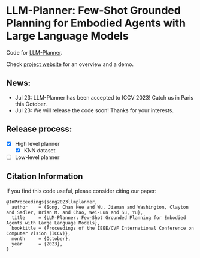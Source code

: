 # LLM-Planner: Few-Shot Grounded Planning for Embodied Agents with Large Language Models 

Code for [LLM-Planner](https://arxiv.org/abs/2212.04088).

Check [project website](https://dki-lab.github.io/LLM-Planner/) for an overview and a demo.

## News:
- Jul 23: LLM-Planner has been accepted to ICCV 2023! Catch us in Paris this October.
- Jul 23: We will release the code soon! Thanks for your interests.

## Release process:
- [x] High level planner
  - [x] KNN dataset
- [ ] Low-level planner

## Citation Information

If you find this code useful, please consider citing our paper:

```
@InProceedings{song2023llmplanner,
  author    = {Song, Chan Hee and Wu, Jiaman and Washington, Clayton and Sadler, Brian M. and Chao, Wei-Lun and Su, Yu},
  title     = {LLM-Planner: Few-Shot Grounded Planning for Embodied Agents with Large Language Models},
  booktitle = {Proceedings of the IEEE/CVF International Conference on Computer Vision (ICCV)},
  month     = {October},
  year      = {2023},
}
```
